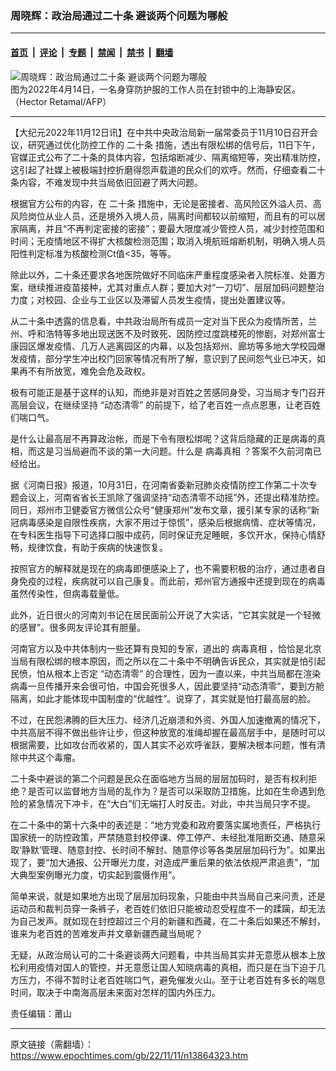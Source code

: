 ### 周晓辉：政治局通过二十条 避谈两个问题为哪般

---

#### [首页](../../../..?n13864323) &nbsp;|&nbsp; [评论](../../../../../epoch-comment?n13864323) &nbsp;|&nbsp; [专题](../../../../../epoch-special?n13864323) &nbsp;|&nbsp; [禁闻](../../../../../epoch-news?n13864323) &nbsp;|&nbsp; [禁书](../../../../../books?n13864323) &nbsp;|&nbsp; [翻墙](https://github.com/gfw-breaker/nogfw/blob/master/README.md?n13864323)


<div><img alt="周晓辉：政治局通过二十条 避谈两个问题为哪般" class="attachment-djy_600_400 size-djy_600_400 wp-post-image" src="https://i.epochtimes.com/assets/uploads/2022/11/id13861034-cded0bb165d65845ffc02f693b3e9f2f@1200x1200.jpg"/>
<div class="caption">
 图为2022年4月14日，一名身穿防护服的工作人员在封锁中的上海静安区。（Hector Retamal/AFP）
</div></div><hr/><div class="post_content" id="artbody" itemprop="articleBody">
 <!-- article content begin -->
 <p>
  【大纪元2022年11月12日讯】在中共中央政治局新一届常委员于11月10日召开会议，研究通过优化防控工作的
  <ok href="https://www.epochtimes.com/gb/tag/%E4%BA%8C%E5%8D%81%E6%9D%A1.html">
   二十条
  </ok>
  措施，透出有限松绑的信号后，11日下午，官媒正式公布了二十条的具体内容，包括熔断减少、隔离缩短等，突出精准防控，这引起了社媒上被极端封控折磨得怨声载道的民众们的欢呼。然而，仔细查看二十条内容，不难发现中共当局依旧回避了两大问题。
 </p>
 <p>
  根据官方公布的内容，在
  <ok href="https://www.epochtimes.com/gb/tag/%E4%BA%8C%E5%8D%81%E6%9D%A1.html">
   二十条
  </ok>
  措施中，无论是密接者、高风险区外溢人员、高风险岗位从业人员，还是境外入境人员，隔离时间都较以前缩短，而且有的可以居家隔离，并且“不再判定密接的密接”；要最大限度减少管控人员，减少封控范围和时间；无疫情地区不得扩大核酸检测范围；取消入境航班熔断机制，明确入境人员阳性判定标准为核酸检测Ct值&lt;35，等等。
 </p>
 <p>
  除此以外，二十条还要求各地医院做好不同临床严重程度感染者入院标准、处置方案，继续推进疫苗接种，尤其对重点人群；要加大对“一刀切”、层层加码问题整治力度；对校园、企业与工业区以及滞留人员发生疫情，提出处置建议等。
 </p>
 <p>
  从二十条中透露的信息看，中共政治局所有成员一定对当下民众为疫情所苦，兰州、呼和浩特等多地出现送医不及时致死、因防控过度跳楼死的惨剧，对郑州富士康园区爆发疫情、几万人逃离园区的内幕，以及包括郑州、廊坊等多地大学校园爆发疫情，部分学生冲出校门回家等情况有所了解，意识到了民间怨气业已冲天，如果再不有所放宽，难免会危及政权。
 </p>
 <p>
  极有可能正是基于这样的认知，而绝非是对百姓之苦感同身受，习当局才专门召开高层会议，在继续坚持
  <ok href="https://www.epochtimes.com/gb/tag/%E2%80%9C%E5%8A%A8%E6%80%81%E6%B8%85%E9%9B%B6%E2%80%9D.html">
   “动态清零”
  </ok>
  的前提下，给了老百姓一点点恩惠，让老百姓们喘口气。
 </p>
 <p>
  是什么让最高层不再算政治帐，而是下令有限松绑呢？这背后隐藏的正是病毒的真相，而这是习当局避而不谈的第一大问题。什么是
  <ok href="https://www.epochtimes.com/gb/tag/%E7%97%85%E6%AF%92%E7%9C%9F%E7%9B%B8.html">
   病毒真相
  </ok>
  ？答案不久前河南已经给出。
 </p>
 <p>
  据《河南日报》报道，10月31日，在河南省委新冠肺炎疫情防控工作第二十次专题会议上，河南省省长王凯除了强调坚持“动态清零不动摇”外，还提出精准防控。同日，郑州市卫健委官方微信公众号“健康郑州”发布文章，援引某专家的话称“新冠病毒感染是自限性疾病，大家不用过于惊慌”，感染后根据病情、症状等情况，在专科医生指导下可选择口服中成药，同时保证充足睡眠，多饮开水，保持心情舒畅，规律饮食，有助于疾病的快速恢复。
 </p>
 <p>
  按照官方的解释就是现在的病毒即便感染上了，也不需要积极的治疗，通过患者自身免疫的过程，疾病就可以自己康复。而此前，郑州官方通报中还提到现在的病毒虽然传染性，但病毒载量低。
 </p>
 <p>
  此外，近日很火的河南刘书记在居民面前公开说了大实话，“它其实就是一个轻微的感冒”。很多网友评论其有胆量。
 </p>
 <p>
  河南官方以及中共体制内一些还算有良知的专家，道出的
  <ok href="https://www.epochtimes.com/gb/tag/%E7%97%85%E6%AF%92%E7%9C%9F%E7%9B%B8.html">
   病毒真相
  </ok>
  ，恰恰是北京当局有限松绑的根本原因，而之所以在二十条中不明确告诉民众，其实就是怕引起民愤，怕从根本上否定
  <ok href="https://www.epochtimes.com/gb/tag/%E2%80%9C%E5%8A%A8%E6%80%81%E6%B8%85%E9%9B%B6%E2%80%9D.html">
   “动态清零”
  </ok>
  的合理性，因为一直以来，中共当局都在渲染病毒一旦传播开来会很可怕，中国会死很多人，因此要坚持“动态清零”，要到方舱隔离，如此才能体现中国制度的“优越性”。说穿了，其实就是怕打最高层的脸。
 </p>
 <p>
  不过，在民怨沸腾的巨大压力、经济几近崩溃和外资、外国人加速撤离的情况下，中共高层不得不做出些许让步，但这种放宽的准绳却握在最高层手中，是随时可以根据需要，比如攻台而收紧的，国人其实不必欢呼雀跃，要解决根本问题，惟有清除中共这个毒瘤。
 </p>
 <p>
  二十条中避谈的第二个问题是民众在面临地方当局的层层加码时，是否有权利拒绝？是否可以监督地方当局的乱作为？是否可以采取防卫措施，比如在生命遇到危险的紧急情况下冲卡，在“大白”们无端打人时反击。对此，中共当局只字不提。
 </p>
 <p>
  在二十条中的第十六条中的表述是：“地方党委和政府要落实属地责任，严格执行国家统一的防控政策，严禁随意封校停课、停工停产、未经批准阻断交通、随意采取‘静默’管理、随意封控、长时间不解封、随意停诊等各类层层加码行为”。如果出现了，要“加大通报、公开曝光力度，对造成严重后果的依法依规严肃追责”，“加大典型案例曝光力度，切实起到震慑作用”。
 </p>
 <p>
  简单来说，就是如果地方出现了层层加码现象，只能由中共当局自己来问责，还是运动员和裁判员穿一条裤子，老百姓们依旧只能被动忍受程度不一的蹂躏，却无法为自己发声。就如现在封控超过三个月的新疆和西藏，在二十条后如果还不解封，谁来为老百姓的苦难发声并文章新疆西藏当局呢？
 </p>
 <p>
  无疑，从政治局认可的二十条避谈两大问题看，中共当局其实并无意愿从根本上放松利用疫情对国人的管控，并无意愿让国人知晓病毒的真相，而只是在当下迫于几方压力，不得不暂时让老百姓喘口气，避免催发火山。至于让老百姓有多长的喘息时间，取决于中南海高层未来面对怎样的国内外压力。
  <strong>
   <br/>
  </strong>
 </p>
 <p>
  责任编辑：莆山
 </p>
 <!-- article content end -->
 <div id="below_article_ad">
 </div>
</div>


---

原文链接（需翻墙）：https://www.epochtimes.com/gb/22/11/11/n13864323.htm